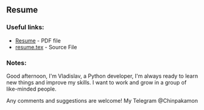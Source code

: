 ## Resume

### Useful links:
- [Resume](Resume_Zakiev_Vladislav.pdf) - PDF file
- [resume.tex](Resume_Code%2Fresume.tex) - Source File

### Notes:
Good afternoon, I'm Vladislav, a Python developer, I'm always ready to learn new things and improve my skills. I want to work and grow in a group of like-minded people.

Any comments and suggestions are welcome!
My Telegram @Chinpakamon
